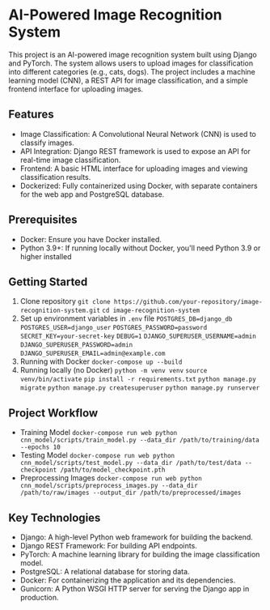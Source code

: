 # AI-Powered Image Recognition System

This project is an AI-powered image recognition system built using Django and PyTorch. The system allows users to upload images for classification into different categories (e.g., cats, dogs). The project includes a machine learning model (CNN), a REST API for image classification, and a simple frontend interface for uploading images.

## Features
- Image Classification: A Convolutional Neural Network (CNN) is used to classify images.
- API Integration: Django REST framework is used to expose an API for real-time image classification.
- Frontend: A basic HTML interface for uploading images and viewing classification results.
- Dockerized: Fully containerized using Docker, with separate containers for the web app and PostgreSQL database.

## Prerequisites
- Docker: Ensure you have Docker installed.
- Python 3.9+: If running locally without Docker, you'll need Python 3.9 or higher installed

## Getting Started
1. Clone repository
    `git clone https://github.com/your-repository/image-recognition-system.git`
    `cd image-recognition-system`
2. Set up environment variables in `.env` file
    `POSTGRES_DB=django_db`
    `POSTGRES_USER=django_user`
    `POSTGRES_PASSWORD=password`
    `SECRET_KEY=your-secret-key`
    `DEBUG=1`
    `DJANGO_SUPERUSER_USERNAME=admin`
    `DJANGO_SUPERUSER_PASSWORD=admin`
    `DJANGO_SUPERUSER_EMAIL=admin@example.com`
3. Running with Docker
    `docker-compose up --build`
4. Running locally (no Docker)
    `python -m venv venv`
    `source venv/bin/activate`
    `pip install -r requirements.txt`
    `python manage.py migrate`
    `python manage.py createsuperuser`
    `python manage.py runserver`

## Project Workflow
- Training Model
    `docker-compose run web python cnn_model/scripts/train_model.py --data_dir /path/to/training/data --epochs 10`
- Testing Model
    `docker-compose run web python cnn_model/scripts/test_model.py --data_dir /path/to/test/data --checkpoint /path/to/model_checkpoint.pth`
- Preprocessing Images
    `docker-compose run web python cnn_model/scripts/preprocess_images.py --data_dir /path/to/raw/images --output_dir /path/to/preprocessed/images`

## Key Technologies
- Django: A high-level Python web framework for building the backend.
- Django REST Framework: For building API endpoints.
- PyTorch: A machine learning library for building the image classification model.
- PostgreSQL: A relational database for storing data.
- Docker: For containerizing the application and its dependencies.
- Gunicorn: A Python WSGI HTTP server for serving the Django app in production.
